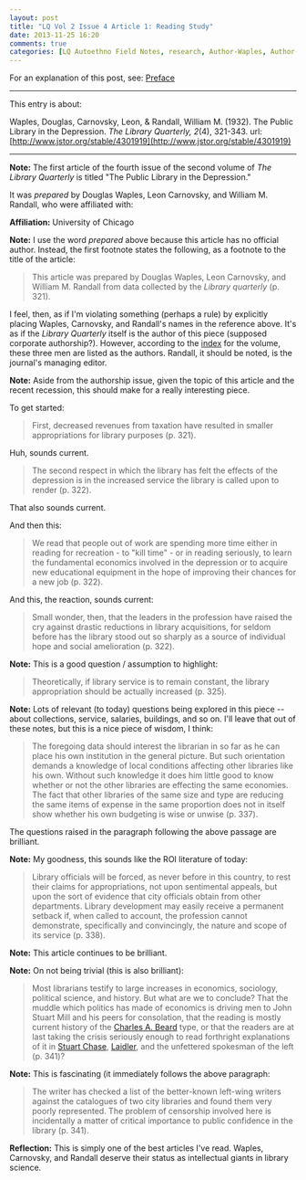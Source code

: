 ```yaml
---
layout: post
title: "LQ Vol 2 Issue 4 Article 1: Reading Study"
date: 2013-11-25 16:20
comments: true
categories: [LQ Autoethno Field Notes, research, Author-Waples, Author-2nd-Carnovsky, Author-3rd-Randall, Affil-University of Chicago]
---
```


For an explanation of this post, see:
[Preface](/blog/2013/08/14/lq-autoethnography-research-journal-preface/)

---

This entry is about:

Waples, Douglas, Carnovsky, Leon, &amp; Randall, William M.
(1932). The Public Library in the Depression. *The Library
Quarterly, 2*(4), 321-343.
url:[http://www.jstor.org/stable/4301919](http://www.jstor.org/stable/4301919)

---

**Note:** The first article of the fourth issue of the second
volume of *The Library Quarterly* is titled "The Public Library in
the Depression."

It was *prepared* by Douglas Waples, Leon Carnovsky, and William
M. Randall, who were affiliated with:

**Affiliation:** University of Chicago

**Note:** I use the word *prepared* above because this article has
no official author. Instead, the first footnote states the
following, as a footnote to the title of the article:

> This article was prepared by Douglas Waples, Leon Carnovsky, and
> William M. Randall from data collected by the *Library
> quarterly* (p. 321).

I feel, then, as if I'm violating something (perhaps a rule) by
explicitly placing Waples, Carnovsky, and Randall's names in the
reference above. It's as if the *Library Quarterly* itself is the
author of this piece (supposed corporate authorship?). However,
according to the [index](http://www.jstor.org/stable/4301917) for
the volume, these three men are listed as the authors. Randall, it
should be noted, is the journal's managing editor.

**Note:** Aside from the authorship issue, given the topic of this
article and the recent recession, this should make for a really
interesting piece.

To get started:

> First, decreased revenues from taxation have resulted in smaller
> appropriations for library purposes (p. 321).

Huh, sounds current.

> The second respect in which the library has felt the effects of
> the depression is in the increased service the library is called
> upon to render (p. 322).

That also sounds current.

And then this:

> We read that people out of work are spending more time either in
> reading for recreation - to "kill time" - or in reading
> seriously, to learn the fundamental economics involved in the
> depression or to acquire new educational equipment in the hope
> of improving their chances for a new job (p. 322).

And this, the reaction, sounds current:

> Small wonder, then, that the leaders in the profession have
> raised the cry against drastic reductions in library
> acquisitions, for seldom before has the library stood out so
> sharply as a source of individual hope and social amelioration
> (p. 322).

**Note:** This is a good question / assumption to highlight:

> Theoretically, if library service is to remain constant, the
> library appropriation should be actually increased (p. 325).

**Note:** Lots of relevant (to today) questions being explored in
this piece -- about collections, service, salaries, buildings, and
so on. I'll leave that out of these notes, but this is a nice
piece of wisdom, I think:

> The foregoing data should interest the librarian in so far as he
> can place his own institution in the general picture. But such
> orientation demands a knowledge of local conditions affecting
> other libraries like his own. Without such knowledge it does him
> little good to know whether or not the other libraries are
> effecting the same economies. The fact that other libraries of
> the same size and type are reducing the same items of expense in
> the same proportion does not in itself show whether his own
> budgeting is wise or unwise (p. 337).

The questions raised in the paragraph following the above passage
are brilliant.

**Note:** My goodness, this sounds like the ROI literature of
today:

> Library officials will be forced, as never before in this
> country, to rest their claims for appropriations, not upon
> sentimental appeals, but upon the sort of evidence that city
> officials obtain from other departments. Library development may
> easily receive a permanent setback if, when called to account,
> the profession cannot demonstrate, specifically and
> convincingly, the nature and scope of its service (p. 338).

**Note:** This article continues to be brilliant.

**Note:** On not being trivial (this is also brilliant):

> Most librarians testify to large increases in economics,
> sociology, political science, and history. But what are we to
> conclude? That the muddle which politics has made of economics
> is driving men to John Stuart Mill and his peers for
> consolation, that the reading is mostly current history of the
> [Charles A.
> Beard](https://en.wikipedia.org/wiki/Charles_A._Beard) type, or
> that the readers are at last taking the crisis seriously enough
> to read forthright explanations of it in [Stuart
> Chase](https://en.wikipedia.org/wiki/Stuart_Chase),
> [Laidler](https://en.wikipedia.org/wiki/Harry_W._Laidler), and
> the unfettered spokesman of the left (p. 341)?

**Note:** This is fascinating (it immediately follows the above
paragraph:

> The writer has checked a list of the better-known left-wing
> writers against the catalogues of two city libraries and found
> them very poorly represented. The problem of censorship involved
> here is incidentally a matter of critical importance to public
> confidence in the library (p. 341).

**Reflection:** This is simply one of the best articles I've read.
Waples, Carnovsky, and Randall deserve their status as
intellectual giants in library science.
